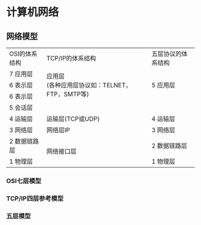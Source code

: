 # 计算机网络

## 网络模型
<table>
    <tr>
        <td>OSI的体系结构</td>
        <td>TCP/IP的体系结构</td>
        <td>五层协议的体系结构</td>
    </tr>
    <tr>
        <td>7    应用层</td>
        <td rowspan="3">应用层<br>(各种应用层协议如：TELNET，FTP，SMTP等)</td>
        <td rowspan="3">5    应用层</td>
    </tr>
    <tr>
        <td>6    表示层</td>
    </tr>
    <tr>
        <td>6    表示层</td>
    </tr>
    <tr>
        <td>5    会话层</td>
    </tr>
    <tr>
        <td>4    运输层</td>
        <td>运输层(TCP或UDP)</td>
        <td>4    运输层</td>
    </tr>
    <tr>
        <td>3    网络层</td>
        <td>网络层IP</td>
        <td>3    网络层</td>
    </tr>
    <tr>
        <td>2    数据链路层</td>
        <td rowspan="2">网络接口层</td>
        <td>2    数据链路层</td>
    </tr>
    <tr>
        <td>1    物理层</td>
        <td>1    物理层</td>
    </tr>
</table>

### OSI七层模型

### TCP/IP四层参考模型

### 五层模型
